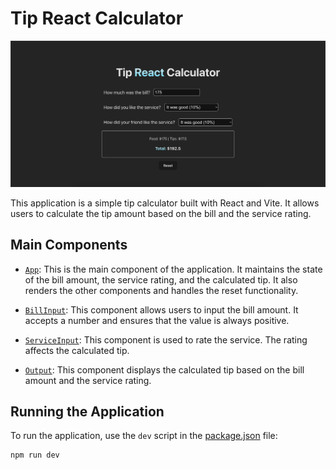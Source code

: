 # Tip React Calculator

![Tip Calculator](/public/tip_calculator.png "Tip Calculator")

This application is a simple tip calculator built with React and Vite. It allows users to calculate the tip amount based on the bill and the service rating.

## Main Components

- [`App`](src/App.jsx): This is the main component of the application. It maintains the state of the bill amount, the service rating, and the calculated tip. It also renders the other components and handles the reset functionality.

- [`BillInput`](src/components/BillInput.jsx): This component allows users to input the bill amount. It accepts a number and ensures that the value is always positive.

- [`ServiceInput`](src/components/ServiceInput.jsx): This component is used to rate the service. The rating affects the calculated tip.

- [`Output`](src/components/Output.jsx): This component displays the calculated tip based on the bill amount and the service rating.

## Running the Application

To run the application, use the `dev` script in the [package.json](package.json) file:

```sh
npm run dev
```
